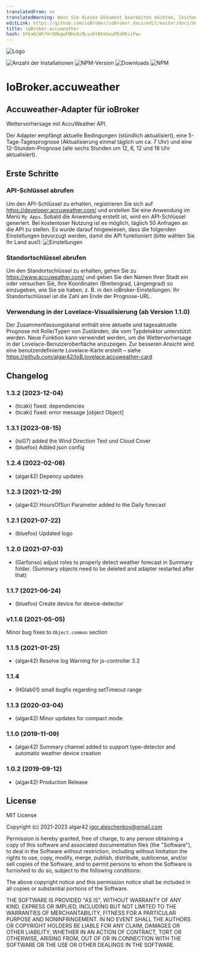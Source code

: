 ```yaml
---
translatedFrom: en
translatedWarning: Wenn Sie dieses Dokument bearbeiten möchten, löschen Sie bitte das Feld "translationsFrom". Andernfalls wird dieses Dokument automatisch erneut übersetzt
editLink: https://github.com/ioBroker/ioBroker.docs/edit/master/docs/de/adapterref/iobroker.accuweather/README.md
title: ioBroker.accuweather
hash: SF6aKcWh7HrOOkgwFNHsAiMLssKtNtmSouPRzRKiiPw=
---
```

![Logo](../../../en/adapterref/iobroker.accuweather/admin/accuweather.png)

![Anzahl der Installationen](http://iobroker.live/badges/accuweather-stable.svg)
![NPM-Version](http://img.shields.io/npm/v/iobroker.accuweather.svg)
![Downloads](https://img.shields.io/npm/dm/iobroker.accuweather.svg)
![NPM](https://nodei.co/npm/iobroker.accuweather.png?downloads=true)

# IoBroker.accuweather
## Accuweather-Adapter für ioBroker
Wettervorhersage mit AccuWeather API.

Der Adapter empfängt aktuelle Bedingungen (stündlich aktualisiert), eine 5-Tage-Tagesprognose (Aktualisierung einmal täglich um ca. 7 Uhr) und eine 12-Stunden-Prognose (alle sechs Stunden um 12, 6, 12 und 18 Uhr aktualisiert).

## Erste Schritte
### API-Schlüssel abrufen
Um den API-Schlüssel zu erhalten, registrieren Sie sich auf https://developer.accuweather.com/ und erstellen Sie eine Anwendung im Menü `My Apps`.
Sobald die Anwendung erstellt ist, wird ein API-Schlüssel generiert.
Bei kostenloser Nutzung ist es möglich, täglich 50 Anfragen an die API zu stellen.
Es wurde darauf hingewiesen, dass die folgenden Einstellungen bevorzugt werden, damit die API funktioniert (bitte wählen Sie Ihr Land aus!): ![Einstellungen](../../../en/adapterref/iobroker.accuweather/admin/image.png)

### Standortschlüssel abrufen
Um den Standortschlüssel zu erhalten, gehen Sie zu https://www.accuweather.com/ und geben Sie den Namen Ihrer Stadt ein oder versuchen Sie, Ihre Koordinaten (Breitengrad, Längengrad) so einzugeben, wie Sie sie haben, z. B. in den ioBroker-Einstellungen.
Ihr Standortschlüssel ist die Zahl am Ende der Prognose-URL.

### Verwendung in der Lovelace-Visualisierung (ab Version 1.1.0)
Der Zusammenfassungskanal enthält eine aktuelle und tagesaktuelle Prognose mit Rolle/Typen von Zuständen, die vom Typdetektor unterstützt werden.
Neue Funktion kann verwendet werden, um die Wettervorhersage in der Lovelace-Benutzeroberfläche anzuzeigen.
Zur besseren Ansicht wird eine benutzerdefinierte Lovelace-Karte erstellt – siehe https://github.com/algar42/IoB.lovelace.accuweather-card

## Changelog
<!--
	Placeholder for the next version (at the beginning of the line):
	### **WORK IN PROGRESS**
-->
### 1.3.2 (2023-12-04)
* (ticaki) fixed: dependencies
* (ticaki) fixed: error message [object Object]

### 1.3.1 (2023-08-15)
* (isi07) added the Wind Direction Text und Cloud Cover
* (bluefox) Added json config

### 1.2.4 (2022-02-08)
* (algar42) Depency updates

### 1.2.3 (2021-12-29)
* (algar42) HoursOfSun Parameter added to the Daily forecast

### 1.2.1 (2021-07-22)
* (bluefox) Updated logo

### 1.2.0 (2021-07-03)
* (Garfonso) adjust roles to properly detect weather forecast in Summary folder. (Summary objects need to be deleted and adapter restarted after that)

### 1.1.7 (2021-06-24)
* (bluefox) Create device for device-detector

### v1.1.6 (2021-05-05)
Minor bug fixes to `Object.common` section

### 1.1.5 (2021-01-25)
* (algar42) Resolve log Warning for js-controller 3.2

### 1.1.4
* (HGlab01) small bugfix regarding setTimeout range

### 1.1.3 (2020-03-04)
* (algar42) Minor updates for compact mode

### 1.1.0 (2019-11-09)
* (algar42) Summary channel added to support type-detector and automatic weather device creation

### 1.0.2 (2019-09-12)
* (algar42) Production Release

## License
MIT License

Copyright (c) 2021-2023 algar42 <igor.aleschenkov@gmail.com>

Permission is hereby granted, free of charge, to any person obtaining a copy
of this software and associated documentation files (the "Software"), to deal
in the Software without restriction, including without limitation the rights
to use, copy, modify, merge, publish, distribute, sublicense, and/or sell
copies of the Software, and to permit persons to whom the Software is
furnished to do so, subject to the following conditions:

The above copyright notice and this permission notice shall be included in all
copies or substantial portions of the Software.

THE SOFTWARE IS PROVIDED "AS IS", WITHOUT WARRANTY OF ANY KIND, EXPRESS OR
IMPLIED, INCLUDING BUT NOT LIMITED TO THE WARRANTIES OF MERCHANTABILITY,
FITNESS FOR A PARTICULAR PURPOSE AND NONINFRINGEMENT. IN NO EVENT SHALL THE
AUTHORS OR COPYRIGHT HOLDERS BE LIABLE FOR ANY CLAIM, DAMAGES OR OTHER
LIABILITY, WHETHER IN AN ACTION OF CONTRACT, TORT OR OTHERWISE, ARISING FROM,
OUT OF OR IN CONNECTION WITH THE SOFTWARE OR THE USE OR OTHER DEALINGS IN THE
SOFTWARE.